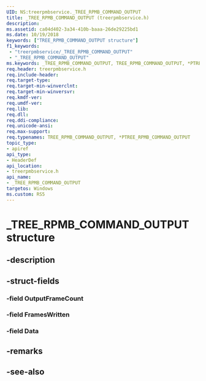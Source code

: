 ```yaml
---
UID: NS:treerpmbservice._TREE_RPMB_COMMAND_OUTPUT
title: _TREE_RPMB_COMMAND_OUTPUT (treerpmbservice.h)
description: 
ms.assetid: ca04d402-3a34-410b-baaa-26de29225bd1
ms.date: 10/19/2018
keywords: ["TREE_RPMB_COMMAND_OUTPUT structure"]
f1_keywords:
 - "treerpmbservice/_TREE_RPMB_COMMAND_OUTPUT"
 - "_TREE_RPMB_COMMAND_OUTPUT"
ms.keywords: _TREE_RPMB_COMMAND_OUTPUT, TREE_RPMB_COMMAND_OUTPUT, *PTREE_RPMB_COMMAND_OUTPUT, 
req.header: treerpmbservice.h
req.include-header:
req.target-type:
req.target-min-winverclnt:
req.target-min-winversvr:
req.kmdf-ver:
req.umdf-ver:
req.lib:
req.dll:
req.ddi-compliance:
req.unicode-ansi:
req.max-support:
req.typenames: TREE_RPMB_COMMAND_OUTPUT, *PTREE_RPMB_COMMAND_OUTPUT
topic_type: 
- apiref
api_type: 
- HeaderDef
api_location: 
- treerpmbservice.h
api_name: 
- _TREE_RPMB_COMMAND_OUTPUT
targetos: Windows
ms.custom: RS5
---
```


# _TREE_RPMB_COMMAND_OUTPUT structure

## -description


## -struct-fields

### -field OutputFrameCount
 
### -field FramesWritten
 
### -field Data
 

## -remarks

## -see-also
